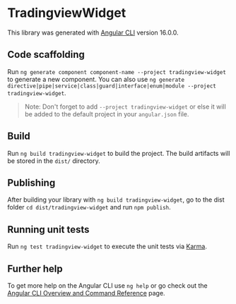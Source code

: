 # TradingviewWidget

This library was generated with [Angular CLI](https://github.com/angular/angular-cli) version 16.0.0.

## Code scaffolding

Run `ng generate component component-name --project tradingview-widget` to generate a new component. You can also use `ng generate directive|pipe|service|class|guard|interface|enum|module --project tradingview-widget`.
> Note: Don't forget to add `--project tradingview-widget` or else it will be added to the default project in your `angular.json` file. 

## Build

Run `ng build tradingview-widget` to build the project. The build artifacts will be stored in the `dist/` directory.

## Publishing

After building your library with `ng build tradingview-widget`, go to the dist folder `cd dist/tradingview-widget` and run `npm publish`.

## Running unit tests

Run `ng test tradingview-widget` to execute the unit tests via [Karma](https://karma-runner.github.io).

## Further help

To get more help on the Angular CLI use `ng help` or go check out the [Angular CLI Overview and Command Reference](https://angular.io/cli) page.
